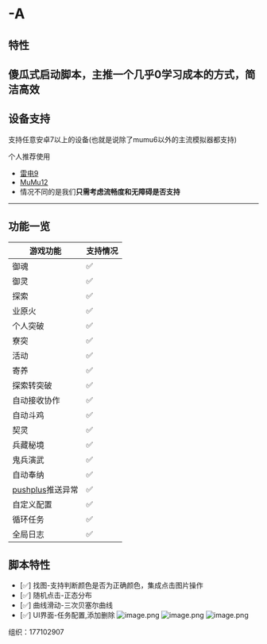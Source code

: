 # -A
## 特性
傻瓜式启动脚本，主推一个几乎0学习成本的方式，简洁高效
---
## 设备支持
支持任意安卓7以上的设备(也就是说除了mumu6以外的主流模拟器都支持)

个人推荐使用
- [雷电9](https://www.ldmnq.com/) 
- [MuMu12](https://mumu.163.com/)
- 情况不同的是我们**只需考虑流畅度和无障碍是否支持**

---

## 功能一览
| 游戏功能 | 支持情况 |
| ----|----------|
| 御魂|✅|
| 御灵|✅|
| 探索|✅|
| 业原火|✅|
| 个人突破|✅|
| 寮突|✅|
| 活动|✅|
| 寄养|✅|
| 探索转突破|✅|
| 自动接收协作 |✅|
| 自动斗鸡 |✅|
| 契灵 |✅|
| 兵藏秘境 |✅|
| 鬼兵演武 |✅|
| 自动奉纳 |✅|
|[pushplus](https://www.pushplus.plus/)推送异常|✅|
|自定义配置|✅|
|循环任务|✅|
|全局日志|✅|
## 脚本特性
- [✅] 找图-支持判断颜色是否为正确颜色，集成点击图片操作
- [✅] 随机点击-正态分布 
- [✅] 曲线滑动-三次贝塞尔曲线
- [✅] UI界面-任务配置,添加删除
![image.png](https://s2.loli.net/2023/06/03/7EzBDcJHvWTASQt.png)
![image.png](https://s2.loli.net/2023/06/03/rHQ8Fj24WobEvct.png)
![image.png](https://s2.loli.net/2023/06/03/Lj7ihG6t2qCnPuw.png)

组织：177102907

